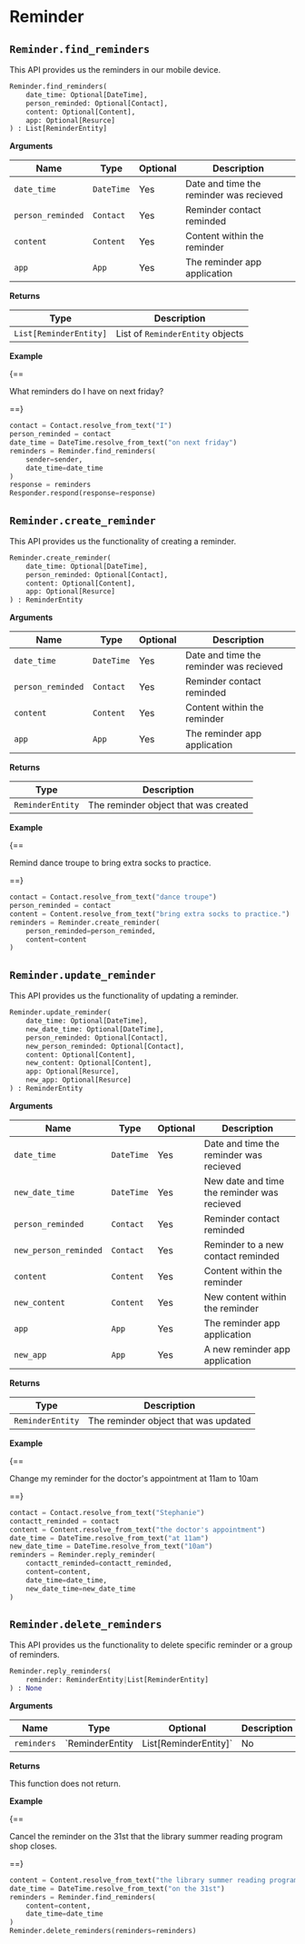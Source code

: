 # Reminder

## `Reminder.find_reminders`

This API provides us the reminders in our mobile device.

``` py
Reminder.find_reminders(
    date_time: Optional[DateTime],
    person_reminded: Optional[Contact],
    content: Optional[Content],
    app: Optional[Resurce]
) : List[ReminderEntity]
```

**Arguments**

| Name          | Type          | Optional  | Description                              |
| ------------- | --------------| --------- | ---------------------------------------- |
| `date_time`        | `DateTime`  | Yes        | Date and time the reminder was recieved        |
| `person_reminded`        | `Contact`  | Yes        | Reminder contact reminded        |
| `content`        | `Content`  | Yes        | Content within the reminder        |
| `app`        | `App`  | Yes        | The reminder app application |

**Returns**

| Type          | Description       |
| ------------- | ----------------- |
| `List[ReminderEntity]`    | List of `ReminderEntity` objects |

**Example**

{==

What reminders do I have on next friday?

==}

``` py
contact = Contact.resolve_from_text("I")
person_reminded = contact
date_time = DateTime.resolve_from_text("on next friday")
reminders = Reminder.find_reminders(
    sender=sender,
    date_time=date_time
)
response = reminders
Responder.respond(response=response)
```

## `Reminder.create_reminder`

This API provides us the functionality of creating a reminder.

``` py
Reminder.create_reminder(
    date_time: Optional[DateTime],
    person_reminded: Optional[Contact],
    content: Optional[Content],
    app: Optional[Resurce]
) : ReminderEntity
```

**Arguments**

| Name          | Type          | Optional  | Description                              |
| ------------- | --------------| --------- | ---------------------------------------- |
| `date_time`        | `DateTime`  | Yes        | Date and time the reminder was recieved        |
| `person_reminded`        | `Contact`  | Yes        | Reminder contact reminded        |
| `content`        | `Content`  | Yes        | Content within the reminder        |
| `app`        | `App`  | Yes        | The reminder app application |

**Returns**

| Type          | Description       |
| ------------- | ----------------- |
| `ReminderEntity`    | The reminder object that was created |

**Example**

{==

Remind dance troupe to bring extra socks to practice.

==}

``` py
contact = Contact.resolve_from_text("dance troupe")
person_reminded = contact
content = Content.resolve_from_text("bring extra socks to practice.")
reminders = Reminder.create_reminder(
    person_reminded=person_reminded,
    content=content
)
```

## `Reminder.update_reminder`

This API provides us the functionality of updating a reminder.

``` py
Reminder.update_reminder(
    date_time: Optional[DateTime],
    new_date_time: Optional[DateTime],
    person_reminded: Optional[Contact],
    new_person_reminded: Optional[Contact],
    content: Optional[Content],
    new_content: Optional[Content],
    app: Optional[Resurce],
    new_app: Optional[Resurce]
) : ReminderEntity
```

**Arguments**

| Name          | Type          | Optional  | Description                              |
| ------------- | --------------| --------- | ---------------------------------------- |
| `date_time`        | `DateTime`  | Yes        | Date and time the reminder was recieved        |
| `new_date_time`        | `DateTime`  | Yes        | New date and time the reminder was recieved        |
| `person_reminded`        | `Contact`  | Yes        | Reminder contact reminded        |
| `new_person_reminded`        | `Contact`  | Yes        | Reminder to a new contact reminded        |
| `content`        | `Content`  | Yes        | Content within the reminder        |
| `new_content`        | `Content`  | Yes        | New content within the reminder        |
| `app`        | `App`  | Yes        | The reminder app application |
| `new_app`        | `App`  | Yes        | A new reminder app application |

**Returns**

| Type          | Description       |
| ------------- | ----------------- |
| `ReminderEntity`    | The reminder object that was updated |

**Example**

{==

Change my reminder for the doctor's appointment at 11am to 10am

==}

``` py
contact = Contact.resolve_from_text("Stephanie")
contactt_reminded = contact
content = Content.resolve_from_text("the doctor's appointment")
date_time = DateTime.resolve_from_text("at 11am")
new_date_time = DateTime.resolve_from_text("10am")
reminders = Reminder.reply_reminder(
    contactt_reminded=contactt_reminded,
    content=content,
    date_time=date_time,
    new_date_time=new_date_time
)
```

## `Reminder.delete_reminders`

This API provides us the functionality to delete specific reminder or a group of reminders.

``` py
Reminder.reply_reminders(
    reminder: ReminderEntity|List[ReminderEntity]
) : None
```

**Arguments**

| Name          | Type          | Optional  | Description                              |
| ------------- | --------------| --------- | ---------------------------------------- |
| `reminders`        | `ReminderEntity|List[ReminderEntity]`  | No        | A specific reminder to delete or an iterable that upon iteration - deletes every reminder       |

**Returns**

This function does not return.

**Example**

{==

Cancel the reminder on the 31st that the library summer reading program shop closes.

==}

``` py
content = Content.resolve_from_text("the library summer reading program shop closes")
date_time = DateTime.resolve_from_text("on the 31st")
reminders = Reminder.find_reminders(
    content=content,
    date_time=date_time
)
Reminder.delete_reminders(reminders=reminders)
```
